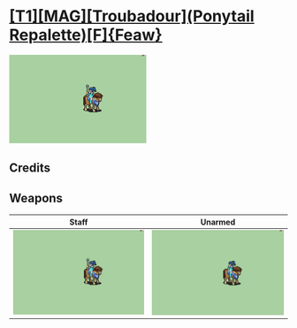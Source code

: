 # [\[T1\]\[MAG\]\[Troubadour\]\(Ponytail Repalette\)\[F\]{Feaw}](./%5BT1%5D%5BMAG%5D%5BTroubadour%5D(Ponytail%20Repalette)%5BF%5D%7BFeaw%7D)

<img src="./7.%20Staff/Staff_000.png" alt="[T1][MAG][Troubadour](Ponytail Repalette)[F]{Feaw} standing" />

## Credits



## Weapons


|Staff |Unarmed |
|  :---: | :---: |
| <img alt="Staff animation" src="./7.%20Staff/Staff.gif" /> | <img alt="Unarmed animation" src="./8.%20Unarmed/Unarmed.gif" /> |
